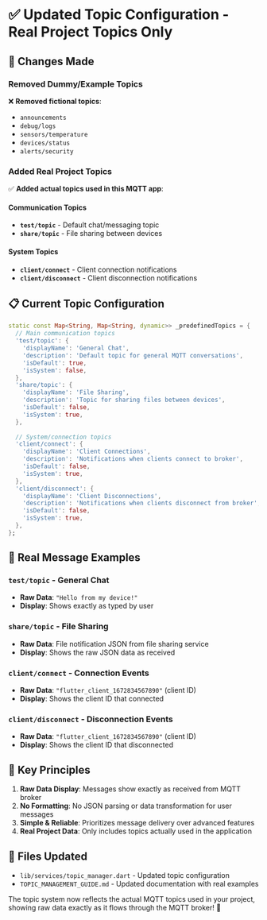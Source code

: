 # ✅ Updated Topic Configuration - Real Project Topics Only

## 🎯 Changes Made

### Removed Dummy/Example Topics
❌ **Removed fictional topics**:
- `announcements` 
- `debug/logs`
- `sensors/temperature`
- `devices/status` 
- `alerts/security`

### Added Real Project Topics
✅ **Added actual topics used in this MQTT app**:

#### **Communication Topics**
- **`test/topic`** - Default chat/messaging topic
- **`share/topic`** - File sharing between devices

#### **System Topics**
- **`client/connect`** - Client connection notifications 
- **`client/disconnect`** - Client disconnection notifications

## 📋 Current Topic Configuration

```dart
static const Map<String, Map<String, dynamic>> _predefinedTopics = {
  // Main communication topics
  'test/topic': {
    'displayName': 'General Chat',
    'description': 'Default topic for general MQTT conversations',
    'isDefault': true,
    'isSystem': false,
  },
  'share/topic': {
    'displayName': 'File Sharing', 
    'description': 'Topic for sharing files between devices',
    'isDefault': false,
    'isSystem': true,
  },
  
  // System/connection topics
  'client/connect': {
    'displayName': 'Client Connections',
    'description': 'Notifications when clients connect to broker',
    'isDefault': false,
    'isSystem': true,
  },
  'client/disconnect': {
    'displayName': 'Client Disconnections',
    'description': 'Notifications when clients disconnect from broker', 
    'isDefault': false,
    'isSystem': true,
  },
};
```

## 📨 Real Message Examples

### **`test/topic`** - General Chat
- **Raw Data**: `"Hello from my device!"`
- **Display**: Shows exactly as typed by user

### **`share/topic`** - File Sharing  
- **Raw Data**: File notification JSON from file sharing service
- **Display**: Shows the raw JSON data as received

### **`client/connect`** - Connection Events
- **Raw Data**: `"flutter_client_1672834567890"` (client ID)
- **Display**: Shows the client ID that connected

### **`client/disconnect`** - Disconnection Events  
- **Raw Data**: `"flutter_client_1672834567890"` (client ID)
- **Display**: Shows the client ID that disconnected

## 🔧 Key Principles

1. **Raw Data Display**: Messages show exactly as received from MQTT broker
2. **No Formatting**: No JSON parsing or data transformation for user messages
3. **Simple & Reliable**: Prioritizes message delivery over advanced features
4. **Real Project Data**: Only includes topics actually used in the application

## 📁 Files Updated

- `lib/services/topic_manager.dart` - Updated topic configuration
- `TOPIC_MANAGEMENT_GUIDE.md` - Updated documentation with real examples

The topic system now reflects the actual MQTT topics used in your project, showing raw data exactly as it flows through the MQTT broker! 🎉
